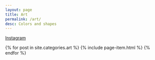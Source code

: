 ```yaml
---
layout: page
title: Art
permalink: /art/
desc: Colors and shapes
---
```


[<i class="fa fa-instagram"></i> Instagram](https://www.instagram.com/potrepka)

<div>
{% for post in site.categories.art %}
  {% include page-item.html %}
{% endfor %}
</div>
